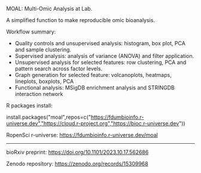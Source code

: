 MOAL: Multi-Omic Analysis at Lab.

A simplified function to make reproducible omic bioanalysis.

Workflow summary:
 - Quality controls and unsupervised analysis: histogram, box plot, PCA and sample clustering.
 - Supervised analysis: analysis of variance (ANOVA) and filter application.
 - Unsupervised analysis for selected features: row clustering, PCA and pattern search across factor levels.
 - Graph generation for selected feature: volcanoplots, heatmaps, lineplots, boxplots, PCA
 - Functional analysis: MSigDB enrichment analysis and STRINGDB interaction network

R packages install:

install.packages("moal",repos=c("https://fdumbioinfo.r-universe.dev","https://cloud.r-project.org","https://bioc.r-universe.dev"))

RopenSci r-universe:
https://fdumbioinfo.r-universe.dev/moal

------

bioRxiv preprint:
https://doi.org/10.1101/2023.10.17.562686

Zenodo repository:
https://zenodo.org/records/15309968



